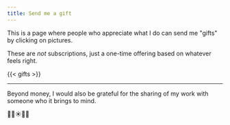```yaml
---
title: Send me a gift
---
```


This is a page where people who appreciate what I do can send me "gifts" by clicking on pictures.

These are *not* subscriptions, just a one-time offering based on whatever feels right.

{{< gifts >}}

---

Beyond money, I would also be grateful for the sharing of my work with someone who it brings to mind.

🙏🏽☀️🫶🏼
